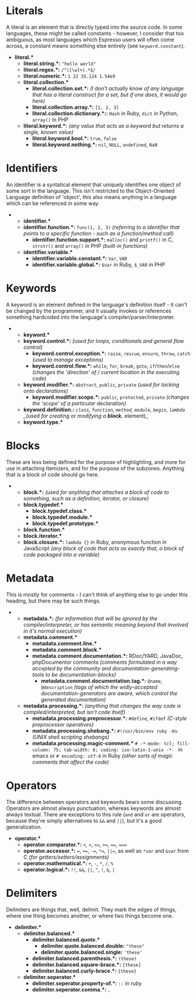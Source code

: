 # Literals
A literal is an element that is directly typed into the source code. In
some languages, these might be called constants - however, I consider that too
ambiguous, as most languages which Espresso users will often come across, a
constant means something else entirely (see `keyword.constant`).

- <b>literal.*</b>
  - <b>literal.string.*:</b> `"hello world"`
  - <b>literal.regex.*:</b> `/^([\w]+).*$/`
  - <b>literal.numeric.*:</b> `1 22 35.124 1.54e9`
  - <b>literal.collection.*</b>
    - <b>literal.collection.set.*:</b> _(I don't actually know of any language that has a literal construct for a set, but if one does, it would go here)_
    - <b>literal.collection.array.*:</b> `[1, 2, 3]`
    - <b>literal.collection.dictionary.*::</b> `Hash` in Ruby, `dict` in Python, `array()` in PHP
  - <b>literal.keyword.*:</b> _(any value that acts as a keyword but returns a single, known value)_
    - <b>literal.keyword.bool.*:</b> `true`, `false`
    - <b>literal.keyword.nothing.*:</b> `nil`, `NULL`, `undefined`, `NaN`

# Identifiers
An identifier is a syntatical element that uniquely identifies one object of
some sort in the language. This isn't restricted to the Object-Oriented
Language definition of 'object', this also means anything in a language which
can be referenced in some way.

- - <b>identifier.*</b> 
  - <b>identifier.function.*:</b> `func(1, 2, 3)` _(referring to a identifier that points to a specific function - such as a function/method call)_
    - <b>identifier.function.support.*:</b> `malloc()` and `printf()` in C, `strstr()` and `array()` in PHP _(built-in functions)_
  - <b>identifier.variable.*</b>
    - <b>identifier.variable.constant.*:</b> `Var`, `VAR`
    - <b>identifier.variable.global.*:</b> `$var` in Ruby, `$_VAR` in PHP

# Keywords
A keyword is an element defined in the language's definition itself - it can't
be changed by the programmer, and it usually invokes or references something
hardcoded into the language's compiler/parser/interpreter.

- - <b>keyword.*</b>
  - <b>keyword.control.*:</b> _(used for loops, conditionals and general flow control)_
    - <b>keyword.control.exception.*:</b> `raise`, `rescue`, `ensure`, `throw`, `catch` _(used to manage exceptions)_
    - <b>keyword.control.flow.*:</b> `while`, `for`, `break`, `goto`, `if`/`then`/`else` _(changes the 'direction' of / current location in the executing code)_
  - <b>keyword.modifier.*:</b> `abstract`, `public`, `private` _(used for tacking onto declarations)_
    - <b>keyword.modifier.scope.*:</b> `public`, `protected`, `private` _(changes the 'scope' of a particular declaration)_
  - <b>keyword.definition.*:</b> `class`, `function`, `method`, `module`, `begin`, `lambda` _(used for creating or modifying a <b>block.*</b> element)_
  - <b>keyword.type.*</b>

# Blocks
These are less being defined for the purpose of highlighting, and more for use
in attaching Itemizers, and for the purpose of the subzones. Anything that is
a block of code should go here.

- - <b>block.*:</b> _(used for anything that attaches a block of code to something, such as a definition, iterator, or closure)_
  - <b>block.typedef.*</b>
    - <b>block.typedef.class.*</b>
    - <b>block.typedef.module.*</b>
    - <b>block.typedef.prototype.*</b>
  - <b>block.function.*</b>
  - <b>block.iterator.*</b>
  - <b>block.closure.*:</b> `lambda {}` in Ruby, anonymous function in JavaScript _(any block of code that acts as exactly that, a block of code packaged into a variable)_

# Metadata
This is mostly for comments - I can't think of anything else to go under this
heading, but there may be such things.

- - <b>metadata.*:</b> _(for information that will be ignored by the compiler/interpreter, or has semantic meaning beyond that involved in it's normal execution)_
  - <b>metadata.comment.*</b>
    - <b>metadata.comment.line.*</b>
    - <b>metadata.comment.block.*</b>
    - <b>metadata.comment.documentation.*:</b> RDoc/YARD, JavaDoc, phpDocumentor comments _(comments formulated in a way accepted by the community and documentation-generating-tools to be documentation-blocks)_
      - <b>metadata.comment.documentation.tag.*:</b> `@name`, `@description` _(tags of which the widly-accepted documentation-generators are aware, which control the generated documentation)_
  - <b>metadata.processing.*:</b> _(anything that changes the way code is compiled/interpreted, but isn't code itself)_
    - <b>metadata.processing.preprocessor.*:</b> `#define`, `#ifdef` _(C-style preprocessor operatives)_
    - <b>metadata.processing.shebang.*:</b> `#!/usr/bin/env ruby -Ku` _(UNIX shell scripting shebangs)_
    - <b>metadata.processing.magic-comment.*</b> `# -*-mode: tcl; fill-column: 75; tab-width: 8; coding: iso-latin-1-unix -*- ` in emacs or `# encoding: utf-8` in Ruby _(other sorts of magic comments that affect the code)_

# Operators
The difference between operators and keywords bears some discussing. Operators
are almost always punctuation, whereas keywords are almost always textual.
There are exceptions to this rule (`and` and `or` are operators, because
they're simply alternatives to `&&` and `||`), but it's a good generalization.

- <b>operator.*</b>
  - <b>operator.comparator.*:</b> `<`, `>`, `<=`, `>=`, `==`, `===`
  - <b>operator.accessor.*:</b> `=`, `+=`, `-=`, `*=`, `||=`, as well as `*var` and `&var` from C _(for getters/setters/assignments)_
  - <b>operator.mathematical.*:</b> `+`, `-`, `*`, `/`, `%`
  - <b>operator.logical.*:</b> `!!`, `&&`, `||`, `^`, `!`, `&`, `|`

# Delimiters
Delimiters are things that, well, delimit. They mark the edges of things,
where one thing becomes another, or where two things become one.

- <b>delimiter.*</b>
  - <b>delimiter.balanced.*</b>
    - <b>delimiter.balanced.quote.*</b>
      - <b>delimiter.quote.balanced.double:</b> `"these"`
      - <b>delimiter.quote.balanced.single:</b> `'these'`
    - <b>delimiter.balanced.parenthesis.*:</b> `(these)`
    - <b>delimiter.balanced.square-brace.*:</b> `[these]`
    - <b>delimiter.balanced.curly-brace.*:</b> `{these}`
  - <b>delimiter.seperator.*</b>
    - <b>delimiter.seperator.property-of.*:</b> `::` in ruby
    - <b>delimiter.seperator.comma.*:</b> `,`
